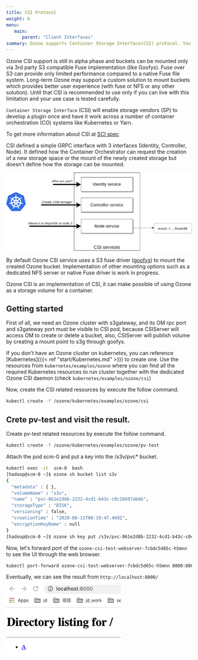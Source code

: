 ```yaml
---
title: CSI Protocol
weight: 6
menu:
   main:
      parent: "Client Interfaces"
summary: Ozone supports Container Storage Interface(CSI) protocol. You can use Ozone by mounting an Ozone volume by Ozone CSI.
---
```


<!---
  Licensed to the Apache Software Foundation (ASF) under one or more
  contributor license agreements.  See the NOTICE file distributed with
  this work for additional information regarding copyright ownership.
  The ASF licenses this file to You under the Apache License, Version 2.0
  (the "License"); you may not use this file except in compliance with
  the License.  You may obtain a copy of the License at

      http://www.apache.org/licenses/LICENSE-2.0

  Unless required by applicable law or agreed to in writing, software
  distributed under the License is distributed on an "AS IS" BASIS,
  WITHOUT WARRANTIES OR CONDITIONS OF ANY KIND, either express or implied.
  See the License for the specific language governing permissions and
  limitations under the License.
-->

<div class="alert alert-warning" role="alert">

Ozone CSI support is still in alpha phase and buckets can be mounted only via 3rd party S3 compatible Fuse implementation (like Goofys). Fuse over S3 can provide only limited performance compared to a native Fuse file system. Long-term Ozone may support a custom solution to mount buckets which provides better user experience (with fuse or NFS or any other solution). Until that CSI is recommended to use only if you can live with this limitation and your use case is tested carefully.
</div>

`Container Storage Interface` (CSI) will enable storage vendors (SP) to develop a plugin once and have it work across a number of container orchestration (CO) systems like Kubernetes or Yarn.

To get more information about CSI at [SCI spec](https://github.com/container-storage-interface/spec/blob/master/spec.md)

CSI defined a simple GRPC interface with 3 interfaces (Identity, Controller, Node). It defined how the Container Orchestrator can request the creation of a new storage space or the mount of the newly created storage but doesn't define how the storage can be mounted.

![CSI](CSI.png)

By default Ozone CSI service uses a S3 fuse driver ([goofys](https://github.com/kahing/goofys)) to mount the created Ozone bucket. Implementation of other mounting options such as a dedicated NFS server or native Fuse driver is work in progress.



Ozone CSI is an implementation of CSI, it can make possible of using Ozone as a storage volume for a container. 

## Getting started

First of all, we need an Ozone cluster with s3gateway, and its OM rpc port and s3gateway port must be visible to CSI pod,
because CSIServer will access OM to create or delete a bucket, also, CSIServer will publish volume by creating a mount point to s3g
through goofys. 

If you don't have an Ozone cluster on kubernetes, you can reference [Kubernetes]({{< ref "start/Kubernetes.md" >}}) to create one. Use the resources from `kubernetes/examples/ozone` where you can find all the required Kubernetes resources to run cluster together with the dedicated Ozone CSI daemon (check `kubernetes/examples/ozone/csi`)   

Now, create the CSI related resources by execute the follow command.

```bash
kubectl create -f /ozone/kubernetes/examples/ozone/csi
```

## Crete pv-test and visit the result.

Create pv-test related resources by execute the follow command.

```bash
kubectl create -f /ozone/kubernetes/examples/ozone/pv-test
```

Attach the pod scm-0 and put a key into the /s3v/pvc* bucket.

```bash
kubectl exec -it  scm-0  bash
[hadoop@scm-0 ~]$ ozone sh bucket list s3v
{
  "metadata" : { },
  "volumeName" : "s3v",
  "name" : "pvc-861e2d8b-2232-4cd1-b43c-c0c26697ab6b",
  "storageType" : "DISK",
  "versioning" : false,
  "creationTime" : "2020-06-11T08:19:47.469Z",
  "encryptionKeyName" : null
}
[hadoop@scm-0 ~]$ ozone sh key put /s3v/pvc-861e2d8b-2232-4cd1-b43c-c0c26697ab6b/A LICENSE.txt
```

Now, let's forward port of the `ozone-csi-test-webserver-7cbdc5d65c-h5mnn` to see the UI through the web browser.

```bash
kubectl port-forward ozone-csi-test-webserver-7cbdc5d65c-h5mnn 8000:8000
```

Eventually, we can see the result from `http://localhost:8000/`

![pvtest-webui](pvtest-webui.png)
